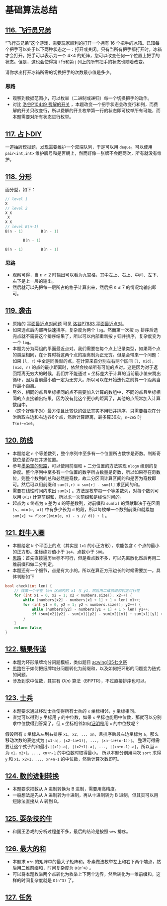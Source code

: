 # 基础算法总结

## [116. 飞行员兄弟](https://www.acwing.com/problem/content/118/)

“飞行员兄弟”这个游戏，需要玩家顺利的打开一个拥有 16 个把手的冰箱。已知每个把手可以处于以下两种状态之一：打开或关闭。只有当所有把手都打开时，冰箱才会打开。把手可以表示为一个 4×4 的矩阵，您可以改变任何一个位置上把手的状态。但是，这也会使得第 i 行和第 j 列上的所有把手的状态也随着改变。

请你求出打开冰箱所需的切换把手的次数最小值是多少。

### 思路

- 观察到数据范围小，可以枚举（二进制或递归）每一个切换把手的动作。
- 对比 [洛谷P10449 费解的开关](https://www.luogu.com.cn/problem/P10449) ，本题改变一个把手状态会改变行和列，而费解的开关只改变行，所以费解的开关枚举第一行的状态即可枚举所有可能，而本题需要对所有状态进行枚举。

## [117. 占卜DIY](https://www.acwing.com/problem/content/119/)

一道抽牌模拟题，发现需要维护一个双端队列，于是可以用 `deque`。可以使用 `pair<int,int>` 维护牌号和是否朝上，然而好像一张牌不会翻两次，所有就没有维护。

## [118. 分形](https://www.acwing.com/problem/content/120/)

画分型，如下：

```c++
// level 1
X
// level 2
X X
 X
X X
// level B(n-1)
B(n - 1)        B(n - 1)

        B(n - 1)

B(n - 1)        B(n - 1)
```

### 思路

- 观察可得，当 $n\geq 2$ 时输出可以看为九宫格，其中左上、右上、中间、左下、右下是上一层的输出。
- 然后就可以先把每一层所占的格子计算出来，然后把 $n\leq 7$ 的情况均输出即可。

## [119. 袭击](https://www.acwing.com/problem/content/121/)

- 原始的 [平面最近点对问题](https://oi-wiki.org/geometry/nearest-points/) 可见 [洛谷P7883 平面最近点对](https://www.luogu.com.cn/problem/P7883)。
- 如果选点后内部再快速排序，复杂度为两个 `log`。然而第一次按 `xy` 排序后选完点就不需要这个排序结果了，所以可以内部重新按 `y` 归并排序，复杂度变为一个 `log`。
- 本题为分为两组的平面最近点对。我们需要在每个点上记录类型，如果两个点的类型相同，在计算时将这两个点的距离制为正无穷。但是会带来一个问题：如果 `[l, r)` 中全是同类型的点，在计算来自分别左右两个区间 `[l, mid)`，`[mid, r)` 的点的最小距离时，依然会枚举所有可能的点对。这是因为对于返回距离无穷大的时候，我们并不能通过 `x` 坐标差大于计算的当前最小值来跳出循环，因为当前最小值一定为无穷大。所以可以在开始迭代之前算一个距离当作最小距离。
- 另外，相同的点且坐标相同的点不需要加入计算的数组中，不同的点且坐标相同的点直接输出结果，因为没有比这个更小的距离了，其他的点照常加入计算数组中。
- （这个好像不对）最方便且比较快的[做法](https://www.acwing.com/problem/content/discussion/content/8211/)其实不用归并排序，只需要每次在分治后取左边和右边各6个点，然后计算距离，最多算36次，`n=2e5` 时 `T(n)~=1e6`。

## [120. 防线](https://www.acwing.com/problem/content/122/)

- 本题给定 `n` 个等差数列，整个序列中至多有一个位置所占数字是奇数。判断奇数位是否存在并求位置。
- 参考[墨染空的思路](https://www.acwing.com/solution/content/2545/)，可以使用前缀和 + 二分位置的方法实现 `nlogn` 级别的复杂度。整个序列中至多有一个位置的数字所占数量是奇数，所以如果存在奇数位，则整个数列的总和必然是奇数，故二分区间计算区间的和是否为奇数即可。然后可以用前缀和 `sum(l,r) = sum[r] - sum[l]` 求区间的和。
- 需要在线性时间内求出 `sum[x]` 。方法是枚举每一个等差数列，对每个数列可以用 `O(1)` 计算前缀和，所以求一次前缀和是线性时间的。
- 起点为 `s` 终点为 `e` 差为 `d` 的等差数列，对前缀和 `sum[x]` 的贡献取决于在区间 `[s, min(e, x)]` 中有多少长为 `d` 的段，所以每枚举一个数列前缀和就累加 `sum[x] += floor((min(e, x) - s // d)) + 1` 。

## [121. 赶牛入圈](https://www.acwing.com/problem/content/123/)

- 本题给定 `N` 个平面上的点（其实是 `1x1` 的小正方形），求能包含 `C` 个点的最小的正方形。坐标绝对值小于 `1e4`，点数小于 `500`。
- [思路](https://www.acwing.com/solution/content/1091/)：首先直接遍历坐标不可行，但是看点数不多，可以先离散化然后再用二维前缀和做二分判定。
- 本题还有一个细节，点是有大小的。所以在算正方形边长的时候需要加一。具体判断如下

```c++
bool check(int len) {
    // 找第一个不在 len 区间内的 x1 与 y1，然后用二维前缀和判定可行性
    for (int x1 = 0, x2 = 1; x2 < numbers.size(); x2++) {
        while (numbers[x2] - numbers[x1 + 1] + 1 > len) x1++;
        for (int y1 = 0, y2 = 1; y2 < numbers.size(); y2++) {
            while (numbers[y2] - numbers[y1 + 1] + 1 > len) y1++;
            if (sum[x2][y2] - sum[x1][y2] - sum[x2][y1] + sum[x1][y1] >= C) return true;
        }
    }
    return false;
}
```

## [122. 糖果传递](https://www.acwing.com/problem/content/124/)

- 本题为环形纸牌均分问题模板，类似题目 [acwing105七夕祭](https://www.acwing.com/problem/content/107/)
- [思路](https://www.acwing.com/solution/content/41677/)在于如何把纸牌均分问题转化为前缀和，以及如何把环形的问题变为链式的问题。
- 涉及到求中位数，其实有 $O(n)$ 算法（BFPTR），不过直接排序也可以。

## [123. 士兵](https://www.acwing.com/problem/content/125/)

- 本题要求通过移动士兵使得所有士兵的 `x` 坐标相邻，`y` 坐标相同。
- 直觉可以得到 `y` 坐标用 `y` 的中位数，如果 `x` 坐标也能用中位数，那就可以分别求中位数得到答案了。但 `x` 坐标相邻如何[证明](https://www.acwing.com/solution/content/2392/)是用 `x` 的中位数呢？

假设所有 `x` 坐标从左到右排序 `x1, x2, ... xn`，且排序后最左边坐标为 `a`，那么移动次数的表达式为 `|x1-a|, |x2-(a+1)|, ..., |xn-(a+(n-1))|`。
整理可得需要让这个式子的和最小 `|(x1)-a|, |(x2+1)-a|, ..., |(xn+n-1)-a|`，所以当 `a` 为 `x1，x2+1，..., xn+n-1` 的中位数时取得最小。
所以本题分别用两次 `sort` 求得 `y` 和 `x1，x2+1，..., xn+n-1` 的中位数，然后计算次数即可。

## [124. 数的进制转换](https://www.acwing.com/problem/content/126/)

- 本题要求把数从 A 进制转换为 B 进制，需要用高精度。
- 一般想法是先从 A 进制转为十进制，再从十进制转为 B 进制，但其实可以用短除法直接从 A 转到 B。

## [125. 耍杂技的牛](https://www.acwing.com/problem/content/description/127/)

- 和国王游戏的分析过程差不多，最后的结论是按照 `w+s` 排序。

## [126. 最大的和](https://www.acwing.com/problem/content/description/128/)

- 本题求 `n*n` 的矩阵中的最大子矩阵和。朴素做法枚举左上和右下两个端点，然后用二维前缀和，时间复杂度为 `O(n^4)` 。
- 可以将本题枚举两个点转化为枚举上下两个边界，然后转化为一维前缀和，这样的时间复杂度就是 `O(n^3)` 了。

## [127. 任务](https://www.acwing.com/problem/content/description/129/)